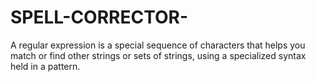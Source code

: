 # SPELL-CORRECTOR-
A regular expression is a special sequence of characters that helps you match or find other strings or sets of strings, using a specialized syntax held in a pattern.
